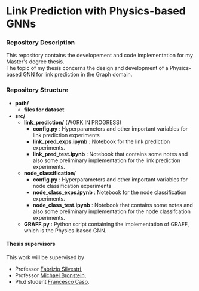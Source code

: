 # Link Prediction with Physics-based GNNs
### Repository Description
This repository contains the developement and code implementation for my Master's degree thesis.  
The topic of my thesis concerns the design and development of a Physics-based GNN for link prediction in the Graph domain.  
### Repository Structure

- **path/**   
  - **files for dataset**  
- **src/**
    - **link_prediction/**  (WORK IN PROGRESS)
      - **config.py** : Hyperparameters and other important variables for link prediction experiments  
      - **link_pred_exps.ipynb** : Notebook for the link prediction experiments.  
      - **link_pred_test.ipynb** : Notebook that contains some notes and also some preliminary implementation for the link prediction experiments.  
    - **node_classification/**  
      - **config.py** : Hyperparameters and other important variables for node classification experiments  
      - **node_class_exps.ipynb** : Notebook for the node classification experiments.  
      - **node_class_test.ipynb** : Notebook that contains some notes and also some preliminary implementation for the node classifcation experiments.  
    - **GRAFF.py** : Python script containing the implementation of GRAFF, which is the Physics-based GNN.  


#### Thesis supervisors
This work will be supervised by 
* Professor [Fabrizio Silvestri](https://www.diag.uniroma1.it/users/fabrizio_silvestri),
* Professor [Michael Bronstein](https://www.cs.ox.ac.uk/people/michael.bronstein/),  
* Ph.d student [Francesco Caso](https://phd.uniroma1.it/web/FRANCESCO-CASO_nP1763630_EN.aspx). 
